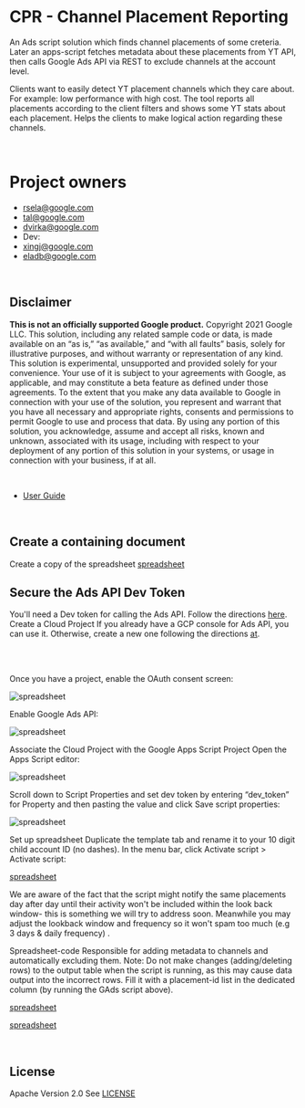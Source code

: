


# CPR - Channel Placement Reporting

An Ads script solution which finds channel placements of some creteria.
Later an apps-script fetches metadata about these placements from YT API, then calls Google Ads API via REST to exclude channels at the account level. 


Clients want to easily detect YT placement channels which they care about. For example: low performance with high cost.
The tool reports all placements according to the client filters and shows some YT stats about each placement.
Helps the clients to make logical action regarding these channels.

</br>

# Project owners
- rsela@google.com
- tal@google.com
- dvirka@google.com
- Dev: 
- xingj@google.com
- eladb@google.com

</br>




## Disclaimer

**This is not an officially supported Google product.**
Copyright 2021 Google LLC. This solution, including any related sample code or data, is made available on an “as is,” “as available,” and “with all faults” basis, solely for illustrative purposes, and without warranty or representation of any kind. This solution is experimental, unsupported and provided solely for your convenience. Your use of it is subject to your agreements with Google, as applicable, and may constitute a beta feature as defined under those agreements.  To the extent that you make any data available to Google in connection with your use of the solution, you represent and warrant that you have all necessary and appropriate rights, consents and permissions to permit Google to use and process that data.  By using any portion of this solution, you acknowledge, assume and accept all risks, known and unknown, associated with its usage, including with respect to your deployment of any portion of this solution in your systems, or usage in connection with your business, if at all.


</br>

* [User Guide](https://docs.google.com/document/d/1NJWg1qfvxRiELdXGURPBgYUyPwdk26Nuxnxjf4k1EkY/edit?usp=sharing)

</br>



## Create a containing document
Create a copy of the spreadsheet [spreadsheet](https://docs.google.com/spreadsheets/d/1LOIr41kw7oSCRTLanWK6rb5cguHFWzns4pIP3ix32EE/copy)



## Secure the Ads API Dev Token
You'll need a Dev token for calling the Ads API. Follow the directions [here](https://developers.google.com/google-ads/api/docs/first-call/dev-token).
Create a Cloud Project
If you already have a GCP console for Ads API, you can use it.  Otherwise, create a new one following the directions [at](https://developers.google.com/google-ads/api/docs/first-call/oauth-cloud-project).

</br>
</br>


Once you have a project, enable the OAuth consent screen:

![spreadsheet](/src/2022-05-16_23-53.png)


Enable Google Ads API:

![spreadsheet](/src/2022-05-16_23-54.png)

Associate the Cloud Project with the Google Apps Script Project
Open the Apps Script editor:


![spreadsheet](/src/2022-05-16_23-54_1.png)


Scroll down to Script Properties and set dev token by entering “dev_token” for Property and then pasting the value and click Save script properties: 

![spreadsheet](/src/2022-05-16_23-55.png)

Set up spreadsheet
Duplicate the template tab and rename it to your 10 digit child account ID (no dashes). 
In the menu bar, click Activate script > Activate script:

[spreadsheet](/src/2022-05-16_23-57.png)


We are aware of the fact that the script might notify the same placements day after day until their activity won't be included within the look back window- this is something we will try to address soon. Meanwhile you may adjust the lookback window and frequency so it won't spam too much (e.g 3 days & daily frequency) . 
 
Spreadsheet-code
Responsible for adding metadata to channels and automatically excluding them.
Note: Do not make changes (adding/deleting rows) to the output table when the script is running, as this may cause data output into the incorrect rows.
Fill it with a placement-id list in the dedicated column (by running the GAds script above). 


[spreadsheet](/src/2022-05-16_23-56_2.png)

[spreadsheet](/src/2022-05-16_23-56_1.png)



</br>


## License
Apache Version 2.0
See [LICENSE](LICENSE)
